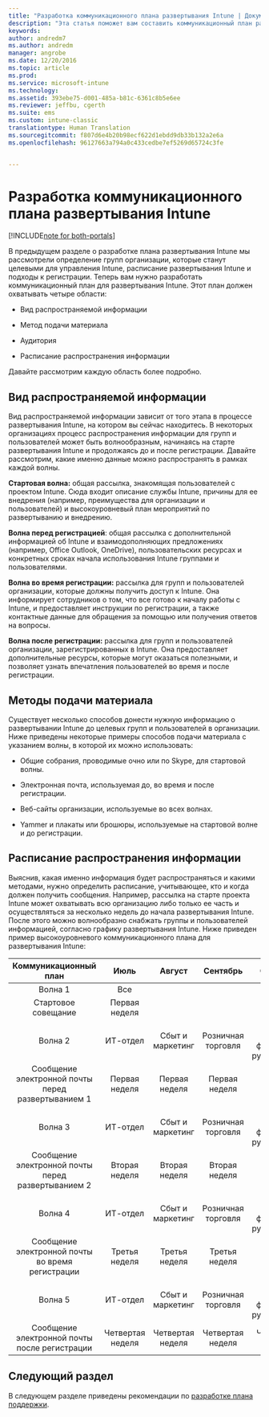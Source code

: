 ```yaml
---
title: "Разработка коммуникационного плана развертывания Intune | Документы Майкрософт"
description: "Эта статья поможет вам составить коммуникационный план развертывания для проектирования и внедрения Microsoft Intune с использованием только облачной среды."
keywords: 
author: andredm7
ms.author: andredm
manager: angrobe
ms.date: 12/20/2016
ms.topic: article
ms.prod: 
ms.service: microsoft-intune
ms.technology: 
ms.assetid: 393ebe75-d001-485a-b81c-6361c8b5e6ee
ms.reviewer: jeffbu, cgerth
ms.suite: ems
ms.custom: intune-classic
translationtype: Human Translation
ms.sourcegitcommit: f807d6e4b20b98ecf622d1ebdd9db33b132a2e6a
ms.openlocfilehash: 96127663a794a0c433cedbe7ef5269d65724c3fe


---
```


# <a name="develop-an-intune-rollout-communication-plan"></a>Разработка коммуникационного плана развертывания Intune

[!INCLUDE[note for both-portals](../includes/note-for-both-portals.md)]

В предыдущем разделе о разработке плана развертывания Intune мы рассмотрели определение групп организации, которые станут целевыми для управления Intune, расписание развертывания Intune и подходы к регистрации. Теперь вам нужно разработать коммуникационный план для развертывания Intune. Этот план должен охватывать четыре области:

-   Вид распространяемой информации

-   Метод подачи материала

-   Аудитория

-   Расписание распространения информации

Давайте рассмотрим каждую область более подробно.

## <a name="what-needs-to-be-communicated"></a>Вид распространяемой информации

Вид распространяемой информации зависит от того этапа в процессе развертывания Intune, на котором вы сейчас находитесь. В некоторых организациях процесс распространения информации для групп и пользователей может быть волнообразным, начинаясь на старте развертывания Intune и продолжаясь до и после регистрации. Давайте рассмотрим, какие именно данные можно распространять в рамках каждой волны.

**Стартовая волна:** общая рассылка, знакомящая пользователей с проектом Intune. Сюда входит описание службы Intune, причины для ее внедрения (например, преимущества для организации и пользователей) и высокоуровневый план мероприятий по развертыванию и внедрению.

**Волна перед регистрацией**: общая рассылка с дополнительной информацией об Intune и взаимодополняющих предложениях (например, Office Outlook, OneDrive), пользовательских ресурсах и конкретных сроках начала использования Intune группами и пользователями.

**Волна во время регистрации:** рассылка для групп и пользователей организации, которые должны получить доступ к Intune. Она информирует сотрудников о том, что все готово к началу работы с Intune, и предоставляет инструкции по регистрации, а также контактные данные для обращения за помощью или получения ответов на вопросы.

**Волна после регистрации:** рассылка для групп и пользователей организации, зарегистрированных в Intune. Она предоставляет дополнительные ресурсы, которые могут оказаться полезными, и позволяет узнать впечатления пользователей во время и после регистрации.

## <a name="communication-delivery-methods"></a>Методы подачи материала

Существует несколько способов донести нужную информацию о развертывании Intune до целевых групп и пользователей в организации. Ниже приведены некоторые примеры способов подачи материала с указанием волны, в которой их можно использовать:

-   Общие собрания, проводимые очно или по Skype, для стартовой волны.

-   Электронная почта, используемая до, во время и после регистрации.

-   Веб-сайты организации, используемые во всех волнах.

-   Yammer и плакаты или брошюры, используемые на стартовой волне и до регистрации.

## <a name="communications-timeline"></a>Расписание распространения информации

Выяснив, какая именно информация будет распространяться и какими методами, нужно определить расписание, учитывающее, кто и когда должен получить сообщения. Например, рассылка на старте проекта Intune может охватывать всю организацию либо только ее часть и осуществляться за несколько недель до начала развертывания Intune. После этого можно волнообразно снабжать группы и пользователей информацией, согласно графику развертывания Intune. Ниже приведен пример высокоуровневого коммуникационного плана для развертывания Intune:

  | **Коммуникационный план** | **Июль** | **Август** | **Сентябрь** | **Октябрь** |
|:---:|:---:|:---:|:---:|:---:|
| Волна 1  | Все |  |  |  |                                                         
| Стартовое совещание | Первая неделя |  |  |  |                                                         
| Волна 2 | ИТ-отдел | Сбыт и маркетинг | Розничная торговля | Отдел кадров, финансы и руководство |
| Сообщение электронной почты перед развертыванием 1 | Первая неделя | Первая неделя | Первая неделя | Первая неделя |
| Волна 3 | ИТ-отдел | Сбыт и маркетинг | Розничная торговля | Отдел кадров, финансы и руководство |
| Сообщение электронной почты перед развертыванием 2 | Вторая неделя | Вторая неделя | Вторая неделя | Вторая неделя |
| Волна 4 | ИТ-отдел | Сбыт и маркетинг | Розничная торговля | Отдел кадров, финансы и руководство |
| Сообщение электронной почты во время регистрации | Третья неделя | Третья неделя | Третья неделя | Третья неделя |
| Волна 5 | ИТ-отдел | Сбыт и маркетинг | Розничная торговля | Отдел кадров, финансы и руководство |
| Сообщение электронной почты после регистрации | Четвертая неделя | Четвертая неделя | Четвертая неделя | Четвертая неделя |

## <a name="next-section"></a>Следующий раздел

В следующем разделе приведены рекомендации по [разработке плана поддержки](section-6-develop-a-support-plan.md).



<!--HONumber=Dec16_HO5-->


